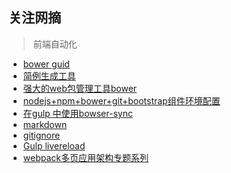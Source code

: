 ## 关注网摘
> 前端自动化
- <a href="https://github.com/bower/spec">bower guid</a>
- <a href="https://github.com/hawx1993/resume-master">简例生成工具</a>
- <a href="http://www.2cto.com/kf/201212/175989.html">强大的web包管理工具bower</a>
- <a href="http://jingyan.baidu.com/article/2a13832885099a074a134f97.html">nodejs+npm+bower+git+bootstrap组件环境配置</a>
- <a href="http://www.cnblogs.com/xljzlw/p/5215529.html">在gulp 中使用bowser-sync </a>
- <a href="http://wowubuntu.com/markdown/">markdown</a>
- <a href="https://github.com/newbreedofgeek/html5-skeletor/blob/master/.gitignore">gitignore</a>
- <a href="http://www.cnblogs.com/xjcjcsy/p/4467751.html">Gulp livereload</a>
- <a href="http://array_huang.coding.me/webpack-book/">webpack多页应用架构专题系列</a>
